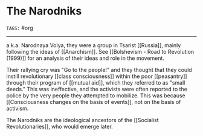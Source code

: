 # The Narodniks
`TAGS:` #org 

---
a.k.a. Narodnaya Volya, they were a group in Tsarist [[Russia]], mainly following the ideas of [[Anarchism]].  See [[Bolshevism - Road to Revolution (1999)]] for an analysis of their ideas and role in the movement. 

Their rallying cry was "Go to the people!" and they thought that they could instill revolutionary [[class consciousness]] within the poor [[peasantry]] through their program of [[mutual aid]], which they referred to as "small deeds." This was ineffective, and the activists were often reported to the police by the very people they attempted to mobilize. This was because [[Consciousness changes on the basis of events]], not on the basis of activism. 

The Narodniks are the ideological ancestors of the [[Socialist Revolutionaries]], who would emerge later. 
